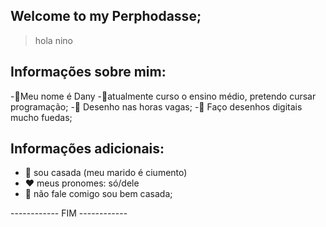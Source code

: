 ## Welcome to my Perphodasse;
> hola nino
## Informações sobre mim:
>
-🌻Meu nome é Dany 
-🧡atualmente curso o ensino médio, pretendo cursar programação;
-🎨 Desenho nas horas vagas;
-🐤 Faço desenhos digitais mucho fuedas;
>
## Informações adicionais:
- 🍒 sou casada (meu marido é ciumento)
- ❤️ meus pronomes: só/dele 
- 🍒 não fale comigo sou bem casada;
>
------------ FIM ------------
